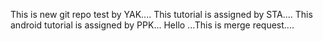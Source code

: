 This is new git repo test by YAK....
This tutorial is assigned by STA....
This android tutorial is assigned by PPK...
Hello ...This is merge request....